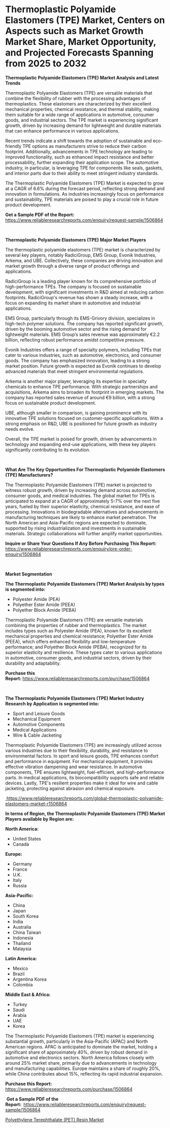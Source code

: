 <p><h1>Thermoplastic Polyamide Elastomers (TPE) Market, Centers on Aspects such as Market Growth Market Share, Market Opportunity, and Projected Forecasts Spanning from 2025 to 2032</h1></p><p><strong>Thermoplastic Polyamide Elastomers (TPE) Market Analysis and Latest Trends</strong></p>
<p><p>Thermoplastic Polyamide Elastomers (TPE) are versatile materials that combine the flexibility of rubber with the processing advantages of thermoplastics. These elastomers are characterized by their excellent mechanical properties, chemical resistance, and thermal stability, making them suitable for a wide range of applications in automotive, consumer goods, and industrial sectors. The TPE market is experiencing significant growth, driven by increasing demand for lightweight and durable materials that can enhance performance in various applications.</p><p>Recent trends indicate a shift towards the adoption of sustainable and eco-friendly TPE options as manufacturers strive to reduce their carbon footprint. Additionally, advancements in TPE technology are leading to improved functionality, such as enhanced impact resistance and better processability, further expanding their application scope. The automotive industry, in particular, is leveraging TPE for components like seals, gaskets, and interior parts due to their ability to meet stringent industry standards.</p><p>The Thermoplastic Polyamide Elastomers (TPE) Market is expected to grow at a CAGR of 6.6% during the forecast period, reflecting strong demand and innovation in formulations. As industries increasingly focus on performance and sustainability, TPE materials are poised to play a crucial role in future product development.</p></p>
<p><strong>Get a Sample PDF of the Report:&nbsp;</strong> <a href="https://www.reliableresearchreports.com/enquiry/request-sample/1506864?utm_campaign=3079&utm_medium=2&utm_source=Github&utm_content=ia&utm_term=02042025&utm_id=thermoplastic-polyamide-elastomers-tpe">https://www.reliableresearchreports.com/enquiry/request-sample/1506864</a></p>
<p>&nbsp;</p>
<p><strong>Thermoplastic Polyamide Elastomers (TPE) Major Market Players</strong></p>
<p><p>The thermoplastic polyamide elastomers (TPE) market is characterized by several key players, notably RadiciGroup, EMS Group, Evonik Industries, Arkema, and UBE. Collectively, these companies are driving innovation and market growth through a diverse range of product offerings and applications.</p><p>RadiciGroup is a leading player known for its comprehensive portfolio of high-performance TPEs. The company is focused on sustainable development, with significant investments in R&D aimed at reducing carbon footprints. RadiciGroup's revenue has shown a steady increase, with a focus on expanding its market share in automotive and industrial applications.</p><p>EMS Group, particularly through its EMS-Grivory division, specializes in high-tech polymer solutions. The company has reported significant growth, driven by the booming automotive sector and the rising demand for lightweight materials. EMS Group’s sales revenue was approximately €2.2 billion, reflecting robust performance amidst competitive pressure.</p><p>Evonik Industries offers a range of specialty polymers, including TPEs that cater to various industries, such as automotive, electronics, and consumer goods. The company has emphasized innovation, leading to a strong market position. Future growth is expected as Evonik continues to develop advanced materials that meet stringent environmental regulations.</p><p>Arkema is another major player, leveraging its expertise in specialty chemicals to enhance TPE performance. With strategic partnerships and acquisitions, Arkema aims to broaden its footprint in emerging markets. The company has reported sales revenue of around €9 billion, with a strong focus on sustainable product development.</p><p>UBE, although smaller in comparison, is gaining prominence with its innovative TPE solutions focused on customer-specific applications. With a strong emphasis on R&D, UBE is positioned for future growth as industry needs evolve.</p><p>Overall, the TPE market is poised for growth, driven by advancements in technology and expanding end-use applications, with these key players significantly contributing to its evolution.</p></p>
<p>&nbsp;</p>
<p><strong>What Are The Key Opportunities For Thermoplastic Polyamide Elastomers (TPE) Manufacturers?</strong></p>
<p><p>The Thermoplastic Polyamide Elastomers (TPE) market is projected to witness robust growth, driven by increasing demand across automotive, consumer goods, and medical industries. The global market for TPEs is anticipated to expand at a CAGR of approximately 5-7% over the next five years, fueled by their superior elasticity, chemical resistance, and ease of processing. Innovations in biodegradable alternatives and advancements in manufacturing techniques are likely to enhance market penetration. The North American and Asia-Pacific regions are expected to dominate, supported by rising industrialization and investments in sustainable materials. Strategic collaborations will further amplify market opportunities.</p></p>
<p><strong>Inquire or Share Your Questions If Any Before Purchasing This Report:</strong> <a href="https://www.reliableresearchreports.com/enquiry/pre-order-enquiry/1506864?utm_campaign=3079&utm_medium=2&utm_source=Github&utm_content=ia&utm_term=02042025&utm_id=thermoplastic-polyamide-elastomers-tpe">https://www.reliableresearchreports.com/enquiry/pre-order-enquiry/1506864</a></p>
<p>&nbsp;</p>
<p><strong>Market Segmentation</strong></p>
<p><strong>The Thermoplastic Polyamide Elastomers (TPE) Market Analysis by types is segmented into:</strong></p>
<p><ul><li>Polyester Amide (PEA)</li><li>Polyether Ester Amide (PEEA)</li><li>Polyether Block Amide (PEBA)</li></ul></p>
<p><p>Thermoplastic Polyamide Elastomers (TPE) are versatile materials combining the properties of rubber and thermoplastics. The market includes types such as Polyester Amide (PEA), known for its excellent mechanical properties and chemical resistance; Polyether Ester Amide (PEEA), which offers enhanced flexibility and low-temperature performance; and Polyether Block Amide (PEBA), recognized for its superior elasticity and resilience. These types cater to various applications in automotive, consumer goods, and industrial sectors, driven by their durability and adaptability.</p></p>
<p><strong>Purchase this Report:&nbsp;</strong><a href="https://www.reliableresearchreports.com/purchase/1506864?utm_campaign=3079&utm_medium=2&utm_source=Github&utm_content=ia&utm_term=02042025&utm_id=thermoplastic-polyamide-elastomers-tpe">https://www.reliableresearchreports.com/purchase/1506864</a></p>
<p>&nbsp;</p>
<p><strong>The Thermoplastic Polyamide Elastomers (TPE) Market Industry Research by Application is segmented into:</strong></p>
<p><ul><li>Sport and Leisure Goods</li><li>Mechanical Equipment</li><li>Automotive Components</li><li>Medical Applications</li><li>Wire & Cable Jacketing</li></ul></p>
<p><p>Thermoplastic Polyamide Elastomers (TPE) are increasingly utilized across various industries due to their flexibility, durability, and resistance to environmental factors. In sport and leisure goods, TPE enhances comfort and performance in equipment. For mechanical equipment, it provides effective vibration dampening and wear resistance. In automotive components, TPE ensures lightweight, fuel-efficient, and high-performance parts. In medical applications, its biocompatibility supports safe and reliable devices. Lastly, TPE's resilient properties make it ideal for wire and cable jacketing, protecting against abrasion and chemical exposure.</p></p>
<p><a href="https://www.reliableresearchreports.com/global-thermoplastic-polyamide-elastomers-market-r1506864?utm_campaign=3079&utm_medium=2&utm_source=Github&utm_content=ia&utm_term=02042025&utm_id=thermoplastic-polyamide-elastomers-tpe">&nbsp;https://www.reliableresearchreports.com/global-thermoplastic-polyamide-elastomers-market-r1506864</a></p>
<p><strong>In terms of Region, the Thermoplastic Polyamide Elastomers (TPE) Market Players available by Region are:</strong></p>
<p>
    <p> <strong> North America: </strong>
        <ul>
            <li>United States</li>
            <li>Canada</li>
        </ul>
        </p> 
    <p> <strong> Europe: </strong>
        <ul>
            <li>Germany</li>
            <li>France</li>
            <li>U.K.</li>
            <li>Italy</li>
            <li>Russia</li>
        </ul>
        </p> 
    <p> <strong> Asia-Pacific: </strong>
        <ul>
            <li>China</li>
            <li>Japan</li>
            <li>South Korea</li>
            <li>India</li>
            <li>Australia</li>
            <li>China Taiwan</li>
            <li>Indonesia</li>
            <li>Thailand</li>
            <li>Malaysia</li>
        </ul>
        </p> 
    <p> <strong> Latin America: </strong>
        <ul>
            <li>Mexico</li>
            <li>Brazil</li>
            <li>Argentina Korea</li>
            <li>Colombia</li>
        </ul>
        </p> 
    <p> <strong> Middle East & Africa: </strong>
        <ul>
            <li>Turkey</li>
            <li>Saudi</li>
            <li>Arabia</li>
            <li>UAE</li>
            <li>Korea</li>
        </ul>
    </p>
    </p>
<p><p>The Thermoplastic Polyamide Elastomers (TPE) market is experiencing substantial growth, particularly in the Asia-Pacific (APAC) and North American regions. APAC is anticipated to dominate the market, holding a significant share of approximately 40%, driven by robust demand in automotive and electronics sectors. North America follows closely with around 25% market share, primarily due to advancements in technology and manufacturing capabilities. Europe maintains a share of roughly 20%, while China contributes about 15%, reflecting its rapid industrial expansion.</p></p>
<p><strong>Purchase this Report: </strong><a href="https://www.reliableresearchreports.com/purchase/1506864?utm_campaign=3079&utm_medium=2&utm_source=Github&utm_content=ia&utm_term=02042025&utm_id=thermoplastic-polyamide-elastomers-tpe">https://www.reliableresearchreports.com/purchase/1506864</a></p>
<p>&nbsp;<strong>Get a Sample PDF of the Report:&nbsp;&nbsp;</strong><a href="https://www.reliableresearchreports.com/enquiry/request-sample/1506864?utm_campaign=3079&utm_medium=2&utm_source=Github&utm_content=ia&utm_term=02042025&utm_id=thermoplastic-polyamide-elastomers-tpe">https://www.reliableresearchreports.com/enquiry/request-sample/1506864</a></p>
<p><strong></strong></p>
<p><p><a href="https://github.com/celpabembes/Market-Research-Report-List-1/blob/main/polyethylene-terephthalate-pet-resin-market.md?utm_campaign=3079&utm_medium=2&utm_source=Github&utm_content=ia&utm_term=02042025&utm_id=thermoplastic-polyamide-elastomers-tpe">Polyethylene Terephthalate (PET) Resin Market</a></p></p>
